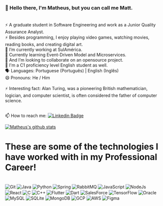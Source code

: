 ### 👋 Hello there, I'm Matheus, but you can call me Matt. <br/> <br/>

⚡ A graduate student in Software Engineering and work as a Junior Quality Assurance Analyst. <br/>
⚡ Besides programming, I enjoy playing video games, watching movies, reading books, and creating digital art. <br/>
🔭 I’m currently working at SulAmérica. <br/>
🌱 Currently learning Event-Driven Model and Microservices. <br/>
👯 And I’m looking to collaborate on an opensource project. <br/>
💬 I'm a C1 proficiency level English student as well. <br/>
:speaking_head: Languages: Portuguese (Português) | English (Inglês) <br/>
😄 Pronouns: He / Him <br/> <br/>
⚡ Interesting fact: Alan Turing, was a pioneering British mathematician, logician, and computer scientist, is often considered the father of computer science. <br/> <br/>

📫 How to reach me: 
[![Linkedin Badge](https://img.shields.io/badge/-Matheus_dos_Santos-blue?style=flat-square&logo=Linkedin&logoColor=white&link=https://www.linkedin.com/in/matheus-d-santos/)](https://www.linkedin.com/in/matheus-d-santos/) <br/>

[![Matheus's github stats](https://github-readme-stats.vercel.app/api?username=matdsant&include_all_commits=true&count_private=true&show_icons=true&theme=default)](https://github.com/matdsant/github-readme-stats)

# These are some of the technologies I have worked with in my Professional Career! <br/>

<div style="display: inline_block"><br/>
    <img align="center" alt="Git" src="https://img.shields.io/badge/GIT-E44C30?style=for-the-badge&logo=git&logoColor=white" />
    <img align="center" alt="Java" src="https://img.shields.io/badge/Java-ED8B00?style=for-the-badge&logo=openjdk&logoColor=white" />
    <img align="center" alt="Python" src="https://img.shields.io/badge/Python-14354C?style=for-the-badge&logo=python&logoColor=white" />
    <img align="center" alt="Spring" src="https://img.shields.io/badge/Spring-6DB33F?style=for-the-badge&logo=spring&logoColor=white" />
    <img align="center" alt="RabbitMQ" src="https://img.shields.io/badge/rabbitmq-%23FF6600.svg?&style=for-the-badge&logo=rabbitmq&logoColor=white" />
    <img align="center" alt="JavaScript" src="https://img.shields.io/badge/JavaScript-F7DF1E?style=for-the-badge&logo=javascript&logoColor=black" />
    <img align="center" alt="NodeJs" src="https://img.shields.io/badge/Node.js-43853D?style=for-the-badge&logo=node.js&logoColor=white" />
    <img align="center" alt="React" src="https://img.shields.io/badge/React-20232A?style=for-the-badge&logo=react&logoColor=61DAFB" />
    <img align="center" alt="C" src="https://img.shields.io/badge/C-00599C?style=for-the-badge&logo=c&logoColor=white" />
    <img align="center" alt="C++" src="https://img.shields.io/badge/C%2B%2B-00599C?style=for-the-badge&logo=c%2B%2B&logoColor=white" />
    <img align="center" alt="Flutter" src="https://img.shields.io/badge/Flutter-02569B?style=for-the-badge&logo=flutter&logoColor=white" />
    <img align="center" alt="Dart" src="https://img.shields.io/badge/Dart-0175C2?style=for-the-badge&logo=dart&logoColor=white" />
    <img align="center" alt="SalesForce" src="https://img.shields.io/badge/Salesforce-00A1E0?style=for-the-badge&logo=Salesforce&logoColor=white" />
    <img align="center" alt="TensorFlow" src="https://img.shields.io/badge/TensorFlow-FF6F00?style=for-the-badge&logo=tensorflow&logoColor=white" />
    <img align="center" alt="Oracle" src="https://img.shields.io/badge/Oracle-F80000?style=for-the-badge&logo=Oracle&logoColor=white" />
    <img align="center" alt="MySQL" src="https://img.shields.io/badge/MySQL-00000F?style=for-the-badge&logo=mysql&logoColor=white" />
    <img align="center" alt="SQLite" src="https://img.shields.io/badge/SQLite-07405E?style=for-the-badge&logo=sqlite&logoColor=white" />
    <img align="center" alt="MongoDB" src="https://img.shields.io/badge/MongoDB-4EA94B?style=for-the-badge&logo=mongodb&logoColor=white" />
    <img align="center" alt="GCP" src="https://img.shields.io/badge/Google_Cloud-4285F4?style=for-the-badge&logo=google-cloud&logoColor=white" />
    <img align="center" alt="AWS" src="https://img.shields.io/badge/Amazon_AWS-232F3E?style=for-the-badge&logo=amazon-aws&logoColor=white" />
    <img align="center" alt="Figma" src="https://img.shields.io/badge/Figma-F24E1E?style=for-the-badge&logo=figma&logoColor=white" />
</div>
